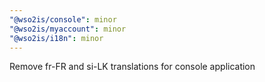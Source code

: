 ```yaml
---
"@wso2is/console": minor
"@wso2is/myaccount": minor
"@wso2is/i18n": minor
---
```


Remove fr-FR and si-LK translations for console application
